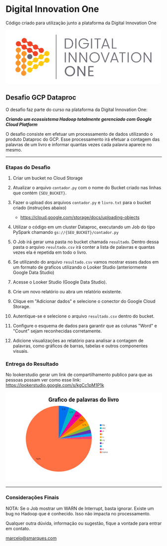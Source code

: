 # Digital Innovation One

Código criado para utilização junto a plataforma da Digital Innovation One

<p align="center"><img src="./DIO.png" width="500"></p>

## Desafio GCP Dataproc

O desafio faz parte do curso na plataforma da Digital Innovation One:

__*Criando um ecossistema Hadoop totalmente gerenciado com Google Cloud Platform*__

O desafio consiste em efetuar um processamento de dados utilizando o produto Dataproc do GCP. Esse processamento irá efetuar a contagem das palavras de um livro e informar quantas vezes cada palavra aparece no mesmo.

---

### Etapas do Desafio

1. Criar um bucket no Cloud Storage
2. Atualizar o arquivo ```contador.py``` com o nome do Bucket criado nas linhas que contém ```{SEU_BUCKET}```.
3. Fazer o upload dos arquivos ```contador.py``` e ```livro.txt``` para o bucket criado (instruções abaixo)
    - https://cloud.google.com/storage/docs/uploading-objects

4. Utilizar o código em um cluster Dataproc, executando um Job do tipo PySpark chamando ```gs://{SEU_BUCKET}/contador.py```
5. O Job irá gerar uma pasta no bucket chamada ```resultado```. Dentro dessa pasta o arquivo ```resultado.csv``` irá conter a lista de palavras e quantas vezes ela é repetida em todo o livro.
6. Se utilizando do arquivo ```resultado.csv``` vamos mostrar esses dados em um formato de graficos utilizando o Looker Studio (anteriormente Google Data Studio)
7. Acesse o Looker Studio (Google Data Studio).
8. Crie um novo relatório ou abra um relatório existente.
9. Clique em "Adicionar dados" e selecione o conector do Google Cloud Storage.
10. Autentique-se e selecione o arquivo ```resultado.csv``` dentro do bucket.
11. Configure o esquema de dados para garantir que as colunas "Word" e "Count" sejam reconhecidas corretamente.
12. Adicione visualizações ao relatório para analisar a contagem de palavras, como gráficos de barras, tabelas e outros componentes visuais.

### Entrega do Resultado

No lookerstudio gerar um link de compartilhamento publico para que as pessoas possam ver como esse link: https://lookerstudio.google.com/s/kgCc1pM1P1k

![alt text](Grafico.png)

---

### Considerações Finais

NOTA: Se o Job mostrar um WARN de Interrupt, basta ignorar. Existe um bug no Hadoop que é conhecido. Isso não impacta no processamento.

Qualquer outra dúvida, informação ou sugestão, fique a vontade para entrar em contato.

marcelo@smarques.com
